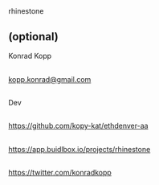 ## <PROJECT NAME>
  rhinestone

## <YOUR FULL NAME> (optional)
  Konrad Kopp

## <Used Email in Buidlbox>
  kopp.konrad@gmail.com

## <YOUR ROLE ON THE TEAM>
  Dev

## <LINK TO THE PROJECT REPOSITORY>
  https://github.com/kopy-kat/ethdenver-aa

## <LINK TO BUIDLBOX SUBMISSION>
  https://app.buidlbox.io/projects/rhinestone

## <ANY LINKS TO YOUR SOCIALS THAT YOU WANT PEOPLE TO SEE WHO MIGHT COME ACROSS YOUR SUBMISSION IN THE FUTURE>
  https://twitter.com/konradkopp
